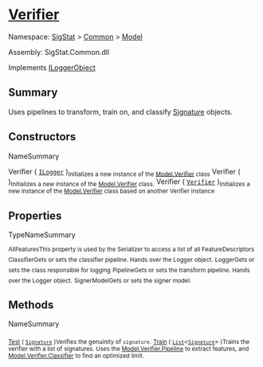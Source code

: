 # [Verifier](./Verifier.md)

Namespace: [SigStat]() > [Common](./../README.md) > [Model](./README.md)

Assembly: SigStat.Common.dll

Implements [ILoggerObject](./../ILoggerObject.md)

## Summary
Uses pipelines to transform, train on, and classify [Signature](https://github.com/hargitomi97/sigstat/blob/master/docs/md/SigStat/Common/Signature.md) objects.

## Constructors

NameSummary

Verifier ( [`ILogger`](https://docs.microsoft.com/en-us/dotnet/api/Microsoft.Extensions.Logging.ILogger) )<sub>Initializes a new instance of the [Model.Verifier](https://github.com/hargitomi97/sigstat/blob/master/docs/md/SigStat/Common/Model/Verifier.md) class</sub>
Verifier (  )<sub>Initializes a new instance of the [Model.Verifier](https://github.com/hargitomi97/sigstat/blob/master/docs/md/SigStat/Common/Model/Verifier.md) class.</sub>
Verifier ( [`Verifier`](./Verifier.md) )<sub>Initializes a new instance of the [Model.Verifier](https://github.com/hargitomi97/sigstat/blob/master/docs/md/SigStat/Common/Model/Verifier.md) class based on another Verifier instance</sub>


## Properties

TypeNameSummary

<sub>AllFeatures</sub><sub>This property is used by the Serializer to access a list of all FeatureDescriptors</sub>
<sub>Classifier</sub><sub>Gets or sets the classifier pipeline. Hands over the Logger object.</sub>
<sub>Logger</sub><sub>Gets or sets the class responsible for logging</sub>
<sub>Pipeline</sub><sub>Gets or sets the transform pipeline. Hands over the Logger object.</sub>
<sub>SignerModel</sub><sub>Gets or sets the signer model.</sub>


## Methods

NameSummary

<sub>[Test](./Methods/Verifier-100664117.md) ( [`Signature`](./../Signature.md) )</sub><sub>Verifies the genuinity of `signature`.</sub>
<sub>[Train](./Methods/Verifier-100664116.md) ( [`List`](https://docs.microsoft.com/en-us/dotnet/api/System.Collections.Generic.List-1)\<[`Signature`](./../Signature.md)> )</sub><sub>Trains the verifier with a list of signatures. Uses the [Model.Verifier.Pipeline](https://github.com/hargitomi97/sigstat/blob/master/docs/md/SigStat/Common/Model/Verifier.md) to extract features,  and [Model.Verifier.Classifier](https://github.com/hargitomi97/sigstat/blob/master/docs/md/SigStat/Common/Model/Verifier.md) to find an optimized limit.</sub>


